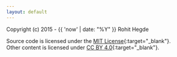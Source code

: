 ```yaml
---
layout: default
--- 
```

Copyright (c) 2015 - {{ 'now' | date: "%Y" }} Rohit Hegde

Source code is licensed under the [MIT License](http://opensource.org/licenses/mit-license.html){:target="_blank"}.<br/>
Other content is licensed under [CC BY 4.0](http://creativecommons.org/licenses/by/4.0/){:target="_blank"}.